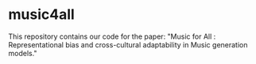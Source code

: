 # music4all
This repository contains our code for the paper:  "Music for All : Representational bias and cross-cultural adaptability in Music generation models."
